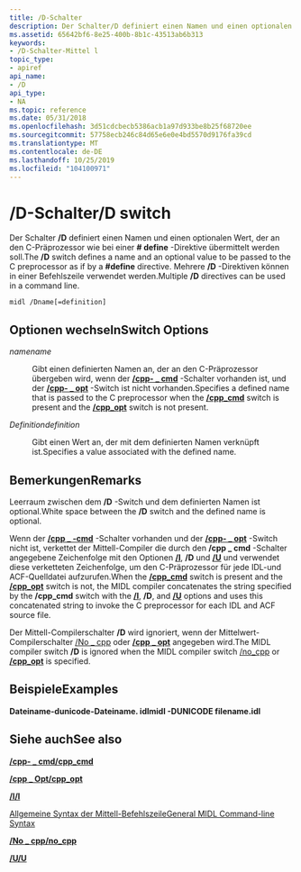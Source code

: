 ```yaml
---
title: /D-Schalter
description: Der Schalter/D definiert einen Namen und einen optionalen Wert, der an den C-Präprozessor als If by a \ define-Direktive übermittelt werden soll. Mehrere/D-Direktiven können in einer Befehlszeile verwendet werden.
ms.assetid: 65642bf6-8e25-400b-8b1c-43513ab6b313
keywords:
- /D-Schalter-Mittel l
topic_type:
- apiref
api_name:
- /D
api_type:
- NA
ms.topic: reference
ms.date: 05/31/2018
ms.openlocfilehash: 3d51cdcbecb5386acb1a97d933be8b25f68720ee
ms.sourcegitcommit: 57758ecb246c84d65e6e0e4bd5570d9176fa39cd
ms.translationtype: MT
ms.contentlocale: de-DE
ms.lasthandoff: 10/25/2019
ms.locfileid: "104100971"
---
```

# <a name="d-switch"></a><span data-ttu-id="4e7fc-105">/D-Schalter</span><span class="sxs-lookup"><span data-stu-id="4e7fc-105">/D switch</span></span>

<span data-ttu-id="4e7fc-106">Der Schalter **/D** definiert einen Namen und einen optionalen Wert, der an den C-Präprozessor wie bei einer **\# define** -Direktive übermittelt werden soll.</span><span class="sxs-lookup"><span data-stu-id="4e7fc-106">The **/D** switch defines a name and an optional value to be passed to the C preprocessor as if by a **\#define** directive.</span></span> <span data-ttu-id="4e7fc-107">Mehrere **/D** -Direktiven können in einer Befehlszeile verwendet werden.</span><span class="sxs-lookup"><span data-stu-id="4e7fc-107">Multiple **/D** directives can be used in a command line.</span></span>

``` syntax
midl /Dname[=definition]
```

## <a name="switch-options"></a><span data-ttu-id="4e7fc-108">Optionen wechseln</span><span class="sxs-lookup"><span data-stu-id="4e7fc-108">Switch Options</span></span>

<dl> <dt>

<span data-ttu-id="4e7fc-109">*name*</span><span class="sxs-lookup"><span data-stu-id="4e7fc-109">*name*</span></span> 
</dt> <dd>

<span data-ttu-id="4e7fc-110">Gibt einen definierten Namen an, der an den C-Präprozessor übergeben wird, wenn der [**/cpp- \_ cmd**](-cpp-cmd.md) -Schalter vorhanden ist, und der [**/cpp- \_ opt**](-cpp-opt.md) -Switch ist nicht vorhanden.</span><span class="sxs-lookup"><span data-stu-id="4e7fc-110">Specifies a defined name that is passed to the C preprocessor when the [**/cpp\_cmd**](-cpp-cmd.md) switch is present and the [**/cpp\_opt**](-cpp-opt.md) switch is not present.</span></span>

</dd> <dt>

<span data-ttu-id="4e7fc-111">*Definition*</span><span class="sxs-lookup"><span data-stu-id="4e7fc-111">*definition*</span></span> 
</dt> <dd>

<span data-ttu-id="4e7fc-112">Gibt einen Wert an, der mit dem definierten Namen verknüpft ist.</span><span class="sxs-lookup"><span data-stu-id="4e7fc-112">Specifies a value associated with the defined name.</span></span>

</dd> </dl>

## <a name="remarks"></a><span data-ttu-id="4e7fc-113">Bemerkungen</span><span class="sxs-lookup"><span data-stu-id="4e7fc-113">Remarks</span></span>

<span data-ttu-id="4e7fc-114">Leerraum zwischen dem **/D** -Switch und dem definierten Namen ist optional.</span><span class="sxs-lookup"><span data-stu-id="4e7fc-114">White space between the **/D** switch and the defined name is optional.</span></span>

<span data-ttu-id="4e7fc-115">Wenn der [**/cpp \_ -cmd**](-cpp-cmd.md) -Schalter vorhanden und der [**/cpp- \_ opt**](-cpp-opt.md) -Switch nicht ist, verkettet der Mittell-Compiler die durch den **/cpp \_ cmd** -Schalter angegebene Zeichenfolge mit den Optionen [**/I**](-i.md), **/D** und [**/U**](-u.md) und verwendet diese verketteten Zeichenfolge, um den C-Präprozessor für jede IDL-und ACF-Quelldatei aufzurufen.</span><span class="sxs-lookup"><span data-stu-id="4e7fc-115">When the [**/cpp\_cmd**](-cpp-cmd.md) switch is present and the [**/cpp\_opt**](-cpp-opt.md) switch is not, the MIDL compiler concatenates the string specified by the **/cpp\_cmd** switch with the [**/I**](-i.md), **/D**, and [**/U**](-u.md) options and uses this concatenated string to invoke the C preprocessor for each IDL and ACF source file.</span></span>

<span data-ttu-id="4e7fc-116">Der Mittell-Compilerschalter **/D** wird ignoriert, wenn der Mittelwert-Compilerschalter [/No \_ cpp](-no-cpp-nocpp.md) oder [**/cpp \_ opt**](-cpp-opt.md) angegeben wird.</span><span class="sxs-lookup"><span data-stu-id="4e7fc-116">The MIDL compiler switch **/D** is ignored when the MIDL compiler switch [/no\_cpp](-no-cpp-nocpp.md) or [**/cpp\_opt**](-cpp-opt.md) is specified.</span></span>

## <a name="examples"></a><span data-ttu-id="4e7fc-117">Beispiele</span><span class="sxs-lookup"><span data-stu-id="4e7fc-117">Examples</span></span>

<span data-ttu-id="4e7fc-118">**Dateiname-dunicode-Dateiname. idl**</span><span class="sxs-lookup"><span data-stu-id="4e7fc-118">**midl -DUNICODE filename.idl**</span></span>

## <a name="see-also"></a><span data-ttu-id="4e7fc-119">Siehe auch</span><span class="sxs-lookup"><span data-stu-id="4e7fc-119">See also</span></span>

<dl> <dt>

[<span data-ttu-id="4e7fc-120">**/cpp- \_ cmd**</span><span class="sxs-lookup"><span data-stu-id="4e7fc-120">**/cpp\_cmd**</span></span>](-cpp-cmd.md)
</dt> <dt>

[<span data-ttu-id="4e7fc-121">**/cpp \_ Opt**</span><span class="sxs-lookup"><span data-stu-id="4e7fc-121">**/cpp\_opt**</span></span>](-cpp-opt.md)
</dt> <dt>

[<span data-ttu-id="4e7fc-122">**/I**</span><span class="sxs-lookup"><span data-stu-id="4e7fc-122">**/I**</span></span>](-i.md)
</dt> <dt>

[<span data-ttu-id="4e7fc-123">Allgemeine Syntax der Mittell-Befehlszeile</span><span class="sxs-lookup"><span data-stu-id="4e7fc-123">General MIDL Command-line Syntax</span></span>](general-midl-command-line-syntax.md)
</dt> <dt>

[<span data-ttu-id="4e7fc-124">**/No \_ cpp**</span><span class="sxs-lookup"><span data-stu-id="4e7fc-124">**/no\_cpp**</span></span>](-no-cpp-nocpp.md)
</dt> <dt>

[<span data-ttu-id="4e7fc-125">**/U**</span><span class="sxs-lookup"><span data-stu-id="4e7fc-125">**/U**</span></span>](-u.md)
</dt> </dl>

 

 





